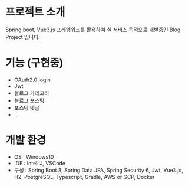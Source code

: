 # 프로젝트 소개
Spring boot, Vue3.js 프레임워크를 활용하여 실 서비스 목적으로 개발중인 Blog Project 입니다.

# 기능 (구현중)
* OAuth2.0 login
* Jwt
* 블로그 카테고리
* 블로그 포스팅
* 포스팅 댓글
* ...

# 개발 환경
* OS : Windows10
* IDE : IntelliJ, VSCode
* 구성 : Spring Boot 3, Spring Data JPA, Spring Security 6, Jwt, Vue3.js, H2, PostgreSQL, Typescript, Gradle, AWS or GCP, Docker







